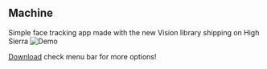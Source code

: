 Machine
-------
Simple face tracking app made with the new Vision library shipping on High Sierra
![Demo](demo.gif)

[Download](https://github.com/xzzz9097/Machine/releases/tag/v0.2-alpha)
check menu bar for more options!
